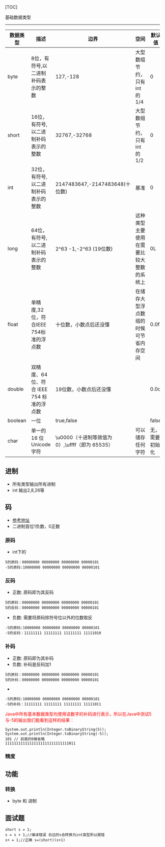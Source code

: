 
[TOC]

基础数据类型

---

|数据类型|描述|边界|空间|默认值
| ---- | ---- | ---- | ---- | ---- |
|byte|8位，有符号,以二进制补码表示的整数|127,-128|大型数组节约，只有int的1/4| 0 |
|short|16位，有符号,以二进制补码表示的整数|32767,-32768|大型数组节约，只有int的1/2| 0 |
|int|32位，有符号,以二进制补码表示的整数|2147483647,-2147483648(十位数)| 基准| 0 |
|long|64位，有符号,以二进制补码表示的整数|2^63 -1,-2^63 (19位数) | 这种类型主要使用在需要比较大整数的系统上| 0L |
|float|单精度,32位，符合IEEE 754标准的浮点数| 十位数，小数点后还没懂| 在储存大型浮点数组的时候可节省内存空间| 0.0f |
|double|双精度、64 位、符合 IEEE 754 标准的浮点数| 19位数，小数点后还没懂| | 0.0d |
|boolean|一位|true,false| | false |
|char|单一的 16 位 Unicode 字符|\u0000（十进制等效值为 0）,\uffff（即为 65535）| 可以储存任何字符 | 无，需要初始化 |

## 进制

- 所有类型输出所有进制
- int 输出2,8,26等

## 码

- [参考地址](https://blog.csdn.net/weixin_37870009/article/details/79775926)
- 二进制首位1负数，0正数

### 原码

- int下的
~~~
5的原码：00000000 00000000 00000000 00000101
-5的原码:10000000 00000000 00000000 00000101
~~~

### 反码

- 正数: 原码即为其反码
~~~
5的原码：00000000 00000000 00000000 00000101
5的反码：00000000 00000000 00000000 00000101
~~~~

- 负数: 需要将原码除符号位以外的位数取反
~~~
-5的原码:10000000 00000000 00000000 00000101
-5的反码：11111111 11111111 11111111 11111010
~~~

### 补码

- 正数: 原码即为其补码
- 负数: 补码是反码加1
~~~
5的原码：00000000 00000000 00000000 00000101
5的补码：00000000 00000000 00000000 00000101
~~~
- 
~~~
-5的原码:10000000 00000000 00000000 00000101
-5的补码：11111111 11111111 11111111 11111011
~~~

<font color="red"> Java中所有基本数据类型均使用该数字的补码进行表示，所以在Java中测试5与-5的输出我们能看到这样的结果：</font>

~~~
System.out.println(Integer.toBinaryString(5));
System.out.println(Integer.toBinaryString(-5));
101 // 前面的0被省略
11111111111111111111111111111011
~~~

### 精度

## 功能

### 转换

- byte 和 进制 

## 面试题

~~~
short s = 1;
s = s + 1;//编译错误 右边的s会转换为int类型所以报错
s+ = 1;//正确 s=(short)(s+1)
~~~